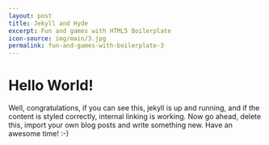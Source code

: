 ```yaml
---
layout: post
title: Jekyll and Hyde
excerpt: Fun and games with HTML5 Boilerplate
icon-source: img/main/3.jpg
permalink: fun-and-games-with-boilerplate-3
---
```

# Hello World!
Well, congratulations, if you can see this, jekyll is up and running, and if the content is styled correctly, internal linking is working. Now go ahead, delete this, import your own blog posts and write something new. Have an awesome time! :-)